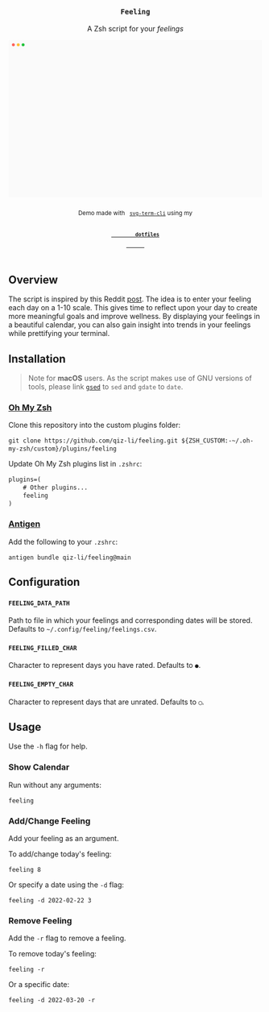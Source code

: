 <h3 align="center">
  <code>Feeling</code>
</h3>
<p align="center">A Zsh script for your <i>feelings</i>
</p>
<p align="center">
  <img width="700" src="feeling.svg" />
</p>
<p align="center">
  <sub>Demo made with
    <code> <a href="https://github.com/marionebl/svg-term-cli">svg-term-cli</a></code>
      using my
    <code>
      <a href="https://github.com/qiz-li/dotfiles">
        <b>dotfiles</b>
      </a>
    </code>
  </sub>
</p>

## Overview

The script is inspired by this Reddit [post](https://github.com/qiz-li/dotfiles).
The idea is to enter your feeling each day on a 1-10 scale.
This gives time to reflect upon your day to create more meaningful goals and improve wellness.
By displaying your feelings in a beautiful calendar,
you can also gain insight into trends in your feelings while prettifying your terminal.

## Installation

> Note for **macOS** users.
> As the script makes use of GNU versions of tools,
> please link [`gsed`](https://formulae.brew.sh/formula/gnu-sed) to `sed` and `gdate` to `date`.

### [Oh My Zsh](http://ohmyz.sh)

Clone this repository into the custom plugins folder:

```shell
git clone https://github.com/qiz-li/feeling.git ${ZSH_CUSTOM:-~/.oh-my-zsh/custom}/plugins/feeling
```

Update Oh My Zsh plugins list in `.zshrc`:

```shell
plugins=(
    # Other plugins...
    feeling
)
```

### [Antigen](https://github.com/zsh-users/antigen)

Add the following to your `.zshrc`:

```shell
antigen bundle qiz-li/feeling@main
```

## Configuration

#### `FEELING_DATA_PATH`

Path to file in which your feelings and corresponding dates will be stored.
Defaults to `~/.config/feeling/feelings.csv`.

#### `FEELING_FILLED_CHAR`

Character to represent days you have rated.
Defaults to `●`.

#### `FEELING_EMPTY_CHAR`

Character to represent days that are unrated.
Defaults to `◯`.

## Usage

Use the `-h` flag for help.

### Show Calendar

Run without any arguments:

```shell
feeling
```

### Add/Change Feeling

Add your feeling as an argument.

To add/change today's feeling:

```shell
feeling 8
```

Or specify a date using the `-d` flag:

```shell
feeling -d 2022-02-22 3
```

### Remove Feeling

Add the `-r` flag to remove a feeling.

To remove today's feeling:

```shell
feeling -r
```

Or a specific date:

```shell
feeling -d 2022-03-20 -r
```
